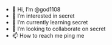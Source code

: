 - 👋 Hi, I’m @god1108
- 👀 I’m interested in secret
- 🌱 I’m currently learning secret
- 💞️ I’m looking to collaborate on secret
- 📫 How to reach me ping me

<!---
god1108/god1108 is a ✨ special ✨ repository because its `README.md` (this file) appears on your GitHub profile.
You can click the Preview link to take a look at your changes.
--->
